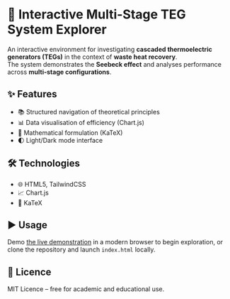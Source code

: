 # 🌌 Interactive Multi-Stage TEG System Explorer

An interactive environment for investigating **cascaded thermoelectric generators (TEGs)** in the context of **waste heat recovery**.  
The system demonstrates the **Seebeck effect** and analyses performance across **multi-stage configurations**.

## ✨ Features
- 📚 Structured navigation of theoretical principles  
- 📊 Data visualisation of efficiency (Chart.js)  
- 🧮 Mathematical formulation (KaTeX)  
- 🌓 Light/Dark mode interface  

## 🛠️ Technologies
- 🌐 HTML5, TailwindCSS  
- 📈 Chart.js  
- 🔢 KaTeX  

## ▶️ Usage

Demo [the live demonstration](https://devloper-gazi.github.io/Adaptive-AI-ML-Control-Framework/) in a modern browser to begin exploration, or clone the repository and launch `index.html` locally.

## 📜 Licence
MIT Licence – free for academic and educational use.
